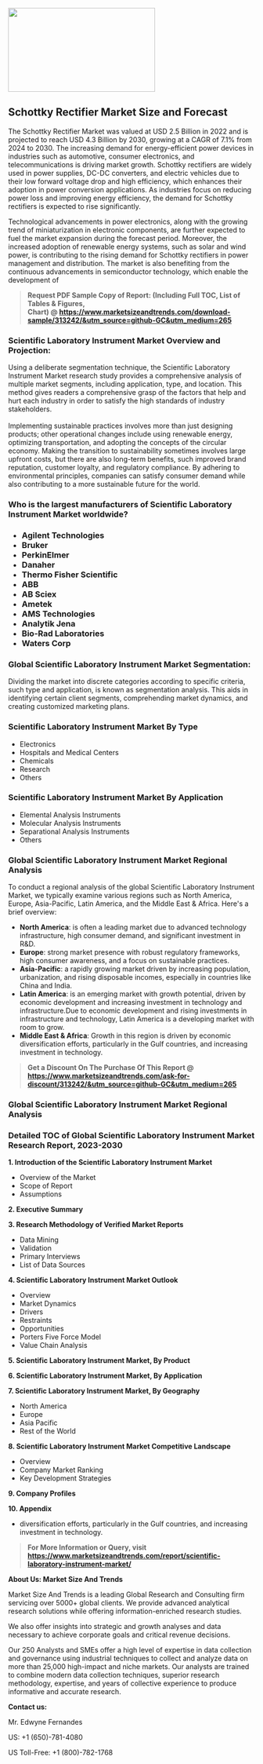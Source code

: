 <p><img class="alignnone size-medium wp-image-20088" src="https://ffe5etoiles.com/wp-content/uploads/2024/12/MST1-300x171.png" alt="" width="300" height="171" /></p><h2>Schottky Rectifier Market Size and Forecast</h2><p>The Schottky Rectifier Market was valued at USD 2.5 Billion in 2022 and is projected to reach USD 4.3 Billion by 2030, growing at a CAGR of 7.1% from 2024 to 2030. The increasing demand for energy-efficient power devices in industries such as automotive, consumer electronics, and telecommunications is driving market growth. Schottky rectifiers are widely used in power supplies, DC-DC converters, and electric vehicles due to their low forward voltage drop and high efficiency, which enhances their adoption in power conversion applications. As industries focus on reducing power loss and improving energy efficiency, the demand for Schottky rectifiers is expected to rise significantly.</p><p>Technological advancements in power electronics, along with the growing trend of miniaturization in electronic components, are further expected to fuel the market expansion during the forecast period. Moreover, the increased adoption of renewable energy systems, such as solar and wind power, is contributing to the rising demand for Schottky rectifiers in power management and distribution. The market is also benefiting from the continuous advancements in semiconductor technology, which enable the development of </p><blockquote id="" class=""><strong>Request PDF Sample Copy of Report: (Including Full TOC, List of Tables &amp; Figures, Chart)&nbsp;@&nbsp;<strong><a href="https://www.marketsizeandtrends.com/download-sample/313242/&utm_source=github-GC&utm_medium=265" target="_blank">https://www.marketsizeandtrends.com/download-sample/313242/&utm_source=github-GC&utm_medium=265</a></strong></strong></blockquote><h3 id="" class="">Scientific Laboratory Instrument Market&nbsp;Overview and Projection:</h3><p id="" class="">Using a deliberate segmentation technique, the Scientific Laboratory Instrument Market research study provides a comprehensive analysis of multiple market segments, including application, type, and location. This method gives readers a comprehensive grasp of the factors that help and hurt each industry in order to satisfy the high standards of industry stakeholders. <br /> <br />Implementing sustainable practices involves more than just designing products; other operational changes include using renewable energy, optimizing transportation, and adopting the concepts of the circular economy. Making the transition to sustainability sometimes involves large upfront costs, but there are also long-term benefits, such improved brand reputation, customer loyalty, and regulatory compliance. By adhering to environmental principles, companies can satisfy consumer demand while also contributing to a more sustainable future for the world.</p><h3 id="" class="">Who is the largest manufacturers of&nbsp;Scientific Laboratory Instrument Market worldwide?</h3><h3 class=""><p><ul><li>Agilent Technologies </li><li> Bruker </li><li> PerkinElmer </li><li> Danaher </li><li> Thermo Fisher Scientific </li><li> ABB </li><li> AB Sciex </li><li> Ametek </li><li> AMS Technologies </li><li> Analytik Jena </li><li> Bio-Rad Laboratories </li><li> Waters Corp</li></ul></p></h3><h3 id="" class="">Global&nbsp;Scientific Laboratory Instrument Market Segmentation:</h3><p id="" class="">Dividing the market into discrete categories according to specific criteria, such type and application, is known as segmentation analysis. This aids in identifying certain client segments, comprehending market dynamics, and creating customized marketing plans.</p><h3 id="" class="">Scientific Laboratory Instrument Market&nbsp;By Type</h3><p><p><ul><li>Electronics</li><li> Hospitals and Medical Centers</li><li> Chemicals</li><li> Research</li><li> Others</p></li></ul></p></p><h3 id="" class="">Scientific Laboratory Instrument Market&nbsp;By Application</h3><p class=""><p><ul><li>Elemental Analysis Instruments</li><li> Molecular Analysis Instruments</li><li> Separational Analysis Instruments</li><li> Others</li></ul></p></p><h3 id="" class="">Global Scientific Laboratory Instrument Market Regional Analysis</h3><p id="" class="">To conduct a regional analysis of the global Scientific Laboratory Instrument Market, we typically examine various regions such as North America, Europe, Asia-Pacific, Latin America, and the Middle East &amp; Africa. Here's a brief overview:</p><ul><li><strong>North America</strong>: is often a leading market due to advanced technology infrastructure, high consumer demand, and significant investment in R&amp;D.</li><li><strong>Europe</strong>: strong market presence with robust regulatory frameworks, high consumer awareness, and a focus on sustainable practices.</li><li><strong>Asia-Pacific</strong>: a rapidly growing market driven by increasing population, urbanization, and rising disposable incomes, especially in countries like China and India.</li><li><strong>Latin America</strong>: is an emerging market with growth potential, driven by economic development and increasing investment in technology and infrastructure.Due to economic development and rising investments in infrastructure and technology, Latin America is a developing market with room to grow.</li><li><strong>Middle East &amp; Africa</strong>: Growth in this region is driven by economic diversification efforts, particularly in the Gulf countries, and increasing investment in technology.</li></ul><blockquote id="" class=""><strong>Get a Discount On The Purchase Of This Report @ <strong><a href="https://www.marketsizeandtrends.com/ask-for-discount/313242/&utm_source=github-GC&utm_medium=265" target="_blank">https://www.marketsizeandtrends.com/ask-for-discount/313242/&utm_source=github-GC&utm_medium=265</a></strong></strong></blockquote><h3 id="" class="">Global Scientific Laboratory Instrument Market Regional Analysis</h3><h3 id="" class="">Detailed TOC of Global Scientific Laboratory Instrument Market Research Report, 2023-2030</h3><p id="" class=""><strong>1. Introduction of the Scientific Laboratory Instrument Market</strong></p><ul><li>Overview of the Market</li><li>Scope of Report</li><li>Assumptions</li></ul><p id="" class=""><strong>2. Executive Summary</strong></p><p id="" class=""><strong>3. Research Methodology of Verified Market Reports</strong></p><ul><li>Data Mining</li><li>Validation</li><li>Primary Interviews</li><li>List of Data Sources</li></ul><p id="" class=""><strong>4. Scientific Laboratory Instrument Market Outlook</strong></p><ul><li>Overview</li><li>Market Dynamics</li><li>Drivers</li><li>Restraints</li><li>Opportunities</li><li>Porters Five Force Model</li><li>Value Chain Analysis</li></ul><p id="" class=""><strong>5. Scientific Laboratory Instrument Market, By Product</strong></p><p id="" class=""><strong>6. Scientific Laboratory Instrument Market, By Application</strong></p><p id="" class=""><strong>7. Scientific Laboratory Instrument Market, By Geography</strong></p><ul><li>North America</li><li>Europe</li><li>Asia Pacific</li><li>Rest of the World</li></ul><p id="" class=""><strong>8. Scientific Laboratory Instrument Market Competitive Landscape</strong></p><ul><li>Overview</li><li>Company Market Ranking</li><li>Key Development Strategies</li></ul><p id="" class=""><strong>9. Company Profiles</strong></p><p id="" class=""><strong>10. Appendix</strong></p><ul><li>diversification efforts, particularly in the Gulf countries, and increasing investment in technology.</li></ul><blockquote id="" class=""><strong>For More Information or Query, visit <strong><strong><a href="https://www.marketsizeandtrends.com/report/scientific-laboratory-instrument-market/" target="_blank">https://www.marketsizeandtrends.com/report/scientific-laboratory-instrument-market/</a></strong></strong></strong></blockquote><p id="" class=""><strong>About Us: Market Size And Trends</strong></p><p id="" class="">Market Size And Trends is a leading Global Research and Consulting firm servicing over 5000+ global clients. We provide advanced analytical research solutions while offering information-enriched research studies.</p><p id="" class="">We also offer insights into strategic and growth analyses and data necessary to achieve corporate goals and critical revenue decisions.</p><p id="" class="">Our 250 Analysts and SMEs offer a high level of expertise in data collection and governance using industrial techniques to collect and analyze data on more than 25,000 high-impact and niche markets. Our analysts are trained to combine modern data collection techniques, superior research methodology, expertise, and years of collective experience to produce informative and accurate research.</p><p id="" class=""><strong>Contact us:</strong></p><p id="" class="">Mr. Edwyne Fernandes</p><p id="" class="">US: +1 (650)-781-4080</p><p id="" class="">US Toll-Free: +1 (800)-782-1768</p>

